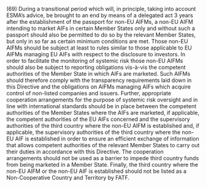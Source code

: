 (69) During a transitional period which will, in principle, taking into account ESMA’s advice, be brought to an end by means of a delegated act 3 years after the establishment of the passport for non-EU AIFMs, a non-EU AIFM intending to market AIFs in certain Member States only and without such a passport should also be permitted to do so by the relevant Member States, but only in so far as certain minimum conditions are met. Those non-EU AIFMs should be subject at least to rules similar to those applicable to EU AIFMs managing EU AIFs with respect to the disclosure to investors. In order to facilitate the monitoring of systemic risk those non-EU AIFMs should also be subject to reporting obligations vis-à-vis the competent authorities of the Member State in which AIFs are marketed. Such AIFMs should therefore comply with the transparency requirements laid down in this Directive and the obligations on AIFMs managing AIFs which acquire control of non-listed companies and issuers. Further, appropriate cooperation arrangements for the purpose of systemic risk oversight and in line with international standards should be in place between the competent authorities of the Member States where the AIFs are marketed, if applicable, the competent authorities of the EU AIFs concerned and the supervisory authorities of the third country where the non-EU AIFM is established and, if applicable, the supervisory authorities of the third country where the non-EU AIF is established in order to ensure an efficient exchange of information that allows competent authorities of the relevant Member States to carry out their duties in accordance with this Directive. The cooperation arrangements should not be used as a barrier to impede third country funds from being marketed in a Member State. Finally, the third country where the non-EU AIFM or the non-EU AIF is established should not be listed as a Non-Cooperative Country and Territory by FATF.